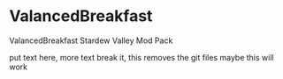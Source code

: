 # ValancedBreakfast
 ValancedBreakfast Stardew Valley Mod Pack
 
 put text here, more text
 break it, this removes the git files
 maybe this will work
